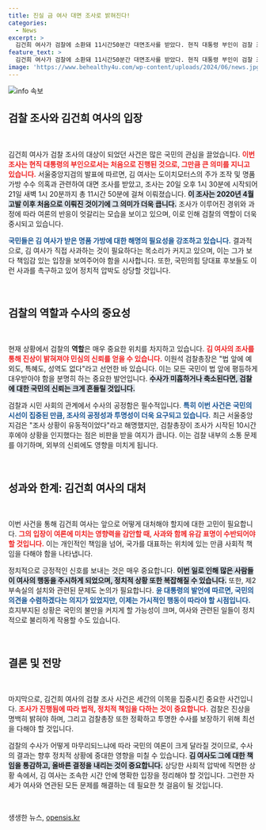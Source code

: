 ```yaml
---
title: 진실 금 여사 대면 조사로 밝혀진다!
categories:
  - News
excerpt: >
  김건희 여사가 검찰에 소환돼 11시간50분간 대면조사를 받았다. 현직 대통령 부인이 검찰 조사를 받은 건 처음이며, 김 여사의 사과와 제2부속실 설치 필요성이 대두되고 있다. 총장 패싱 논란 속에서 검찰의 철저한 수사가 요구된다.
feature_text: >
  김건희 여사가 검찰에 소환돼 11시간50분간 대면조사를 받았다. 현직 대통령 부인이 검찰 조사를 받은 건 처음이며, 김 여사의 사과와 제2부속실 설치 필요성이 대두되고 있다. 총장 패싱 논란 속에서 검찰의 철저한 수사가 요구된다.
image: 'https://www.behealthy4u.com/wp-content/uploads/2024/06/news.jpg'
---
```


<p><img src="https://www.behealthy4u.com/wp-content/uploads/2024/06/news.jpg" alt="info 속보" /></p>

<h2 data-ke-size="size26">검찰 조사와 김건희 여사의 입장</h2>

<p data-ke-size="size16">&nbsp;</p>

<p>김건희 여사가 검찰 조사의 대상이 되었던 사건은 많은 국민의 관심을 끌었습니다. <b><span style="color: #ee2323;">이번 조사는 현직 대통령의 부인으로서는 처음으로 진행된 것으로, 그만큼 큰 의미를 지니고 있습니다.</span></b> 서울중앙지검의 발표에 따르면, 김 여사는 도이치모터스의 주가 조작 및 명품 가방 수수 의혹과 관련하여 대면 조사를 받았고, 조사는 20일 오후 1시 30분에 시작되어 21일 새벽 1시 20분까지 총 11시간 50분에 걸쳐 이뤄졌습니다. <b><span style="background-color: #21538527;">이 조사는 2020년 4월 고발 이후 처음으로 이뤄진 것이기에 그 의미가 더욱 큽니다.</span></b> 조사가 이루어진 경위와 과정에 따라 여론의 반응이 엇갈리는 모습을 보이고 있으며, 이로 인해 검찰의 역할이 더욱 중시되고 있습니다.</p>

<p><b><span style="color: #1a5490;">국민들은 김 여사가 받은 명품 가방에 대한 해명의 필요성을 강조하고 있습니다.</span></b> 결과적으로, 김 여사가 직접 사과하는 것이 필요하다는 목소리가 커지고 있으며, 이는 그가 보다 책임감 있는 입장을 보여주어야 함을 시사합니다. 또한, 국민의힘 당대표 후보들도 이런 사과를 촉구하고 있어 정치적 압박도 상당할 것입니다.</p>

<p data-ke-size="size16">&nbsp;</p>

<h2 data-ke-size="size26">검찰의 역할과 수사의 중요성</h2>

<p data-ke-size="size16">&nbsp;</p>

<p>현재 상황에서 검찰의 <b>역할</b>은 매우 중요한 위치를 차지하고 있습니다. <b><span style="color: #ee2323;">김 여사의 조사를 통해 진상이 밝혀져야 민심의 신뢰를 얻을 수 있습니다.</span></b> 이원석 검찰총장은 "법 앞에 예외도, 특혜도, 성역도 없다"라고 선언한 바 있습니다. 이는 모든 국민이 법 앞에 평등하게 대우받아야 함을 분명히 하는 중요한 발언입니다. <b><span style="background-color: #21538527;">수사가 미흡하거나 축소된다면, 검찰에 대한 국민의 신뢰는 크게 흔들릴 것입니다.</span></b></p>

<p>검찰과 시민 사회의 관계에서 수사의 공정함은 필수적입니다. <b><span style="color: #1a5490;">특히 이번 사건은 국민의 시선이 집중된 만큼, 조사의 공정성과 투명성이 더욱 요구되고 있습니다.</span></b> 최근 서울중앙지검은 "조사 상황이 유동적이었다"라고 해명했지만, 검찰총장이 조사가 시작된 10시간 후에야 상황을 인지했다는 점은 비판을 받을 여지가 큽니다. 이는 검찰 내부의 소통 문제를 야기하며, 외부의 신뢰에도 영향을 미치게 됩니다.</p>

<p data-ke-size="size16">&nbsp;</p>

<h2 data-ke-size="size26">성과와 한계: 김건희 여사의 대처</h2>

<p data-ke-size="size16">&nbsp;</p>

<p>이번 사건을 통해 김건희 여사는 앞으로 어떻게 대처해야 할지에 대한 고민이 필요합니다. <b><span style="color: #ee2323;">그의 입장이 여론에 미치는 영향력을 감안할 때, 사과와 함께 유감 표명이 수반되어야 할 것입니다.</span></b> 이는 개인적인 책임을 넘어, 국가를 대표하는 위치에 있는 만큼 사회적 책임을 다해야 함을 나타냅니다. </p>

<p>정치적으로 긍정적인 신호를 보내는 것은 매우 중요합니다. <b><span style="background-color: #21538527;">이번 일로 인해 많은 사람들이 여사의 행동을 주시하게 되었으며, 정치적 상황 또한 복잡해질 수 있습니다.</span></b> 또한, 제2부속실의 설치와 관련된 문제도 논의가 필요합니다. <b><span style="color: #1a5490;">윤 대통령의 발언에 따르면, 국민의 의견을 수렴하겠다는 의지가 있었지만, 이제는 가시적인 행동이 따라야 할 시점입니다.</span></b> 흐지부지된 상황은 국민의 불만을 커지게 할 가능성이 크며, 여사와 관련된 일들이 정치적으로 불리하게 작용할 수도 있습니다.</p>

<p data-ke-size="size16">&nbsp;</p>

<h2 data-ke-size="size26">결론 및 전망</h2>

<p data-ke-size="size16">&nbsp;</p>

<p>마지막으로, 김건희 여사의 검찰 조사 사건은 세간의 이목을 집중시킨 중요한 사건입니다. <b><span style="color: #ee2323;">조사가 진행됨에 따라 법적, 정치적 책임을 다하는 것이 중요합니다.</span></b> 검찰은 진상을 명백히 밝혀야 하며, 그리고 검찰총장 또한 정확하고 투명한 수사를 보장하기 위해 최선을 다해야 할 것입니다.</p>

<p>검찰의 수사가 어떻게 마무리되느냐에 따라 국민의 여론이 크게 달라질 것이므로, 수사의 결과는 향후 정치적 상황에 중대한 영향을 미칠 수 있습니다. <b><span style="background-color: #21538527;">김 여사도 그에 대한 책임을 통감하고, 올바른 결정을 내리는 것이 중요합니다.</span></b> 상당한 사회적 압박에 직면한 상황 속에서, 김 여사는 조속한 시간 안에 명확한 입장을 정리해야 할 것입니다. 그런한 자세가 여사와 연관된 모든 문제를 해결하는 데 필요한 첫 걸음이 될 것입니다.</p>

<p data-ke-size="size16">&nbsp;</p>
생생한 뉴스, <a href="https://opensis.kr" rel="dofollow">opensis.kr</a>


